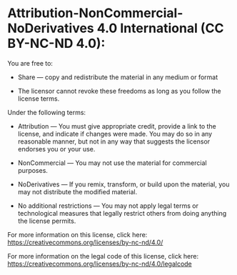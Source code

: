 # Attribution-NonCommercial-NoDerivatives 4.0 International (CC BY-NC-ND 4.0):

You are free to:

   * Share — copy and redistribute the material in any medium or format
   
   * The licensor cannot revoke these freedoms as long as you follow the license terms.

Under the following terms:

   * Attribution — You must give appropriate credit, provide a link to the license, and indicate if changes were made. You may do so in any reasonable manner, but not in any way that suggests the licensor endorses you or your use.

   * NonCommercial — You may not use the material for commercial purposes.

   * NoDerivatives — If you remix, transform, or build upon the material, you may not distribute the modified material.

   * No additional restrictions — You may not apply legal terms or technological measures that legally restrict others from doing anything the license permits.

For more information on this license, click here: https://creativecommons.org/licenses/by-nc-nd/4.0/

For more information on the legal code of this license, click here: https://creativecommons.org/licenses/by-nc-nd/4.0/legalcode
